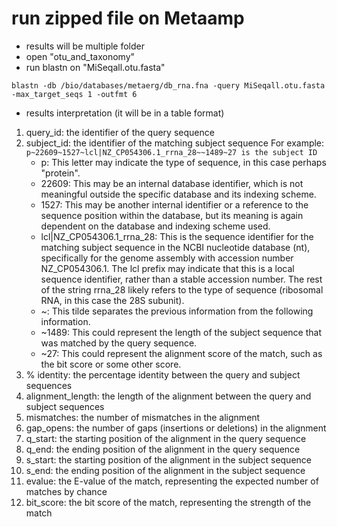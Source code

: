 # run zipped file on Metaamp 
- results will be multiple folder
- open "otu_and_taxonomy"
- run blastn on "MiSeqall.otu.fasta" 
```
blastn -db /bio/databases/metaerg/db_rna.fna -query MiSeqall.otu.fasta -max_target_seqs 1 -outfmt 6 
```
- results interpretation (it will be in a table format)
1. query_id: the identifier of the query sequence
2. subject_id: the identifier of the matching subject sequence
For example: `p~22609~1527~lcl|NZ_CP054306.1_rrna_28~~1489~27 is the subject ID`
    *	p: This letter may indicate the type of sequence, in this case perhaps "protein".
    *	22609: This may be an internal database identifier, which is not meaningful outside the specific database and its indexing scheme.
    *	1527: This may be another internal identifier or a reference to the sequence position within the database, but its meaning is again dependent on the database and indexing scheme used.
    *	lcl|NZ_CP054306.1_rrna_28: This is the sequence identifier for the matching subject sequence in the NCBI nucleotide database (nt), specifically for the genome assembly with accession number NZ_CP054306.1. The lcl prefix may indicate that this is a local sequence identifier, rather than a stable accession number. The rest of the string rrna_28 likely refers to the type of sequence (ribosomal RNA, in this case the 28S subunit).
    *	~: This tilde separates the previous information from the following information.
    *	~1489: This could represent the length of the subject sequence that was matched by the query sequence.
    *	~27: This could represent the alignment score of the match, such as the bit score or some other score.
3. % identity: the percentage identity between the query and subject sequences 
4. alignment_length: the length of the alignment between the query and subject sequences
5. mismatches: the number of mismatches in the alignment
6. gap_opens: the number of gaps (insertions or deletions) in the alignment
7. q_start: the starting position of the alignment in the query sequence
8. q_end: the ending position of the alignment in the query sequence
9. s_start: the starting position of the alignment in the subject sequence
10. s_end: the ending position of the alignment in the subject sequence
11. evalue: the E-value of the match, representing the expected number of matches by chance
12. bit_score: the bit score of the match, representing the strength of the match

